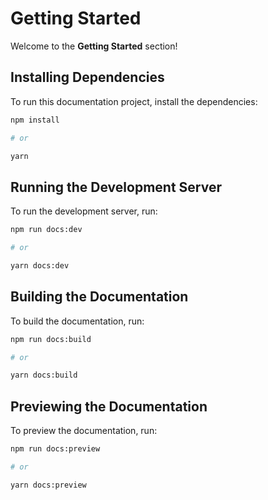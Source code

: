 # Getting Started

Welcome to the **Getting Started** section!

## Installing Dependencies
To run this documentation project, install the dependencies:
```bash
npm install

# or

yarn
```

## Running the Development Server
To run the development server, run:
```bash
npm run docs:dev

# or

yarn docs:dev
```

## Building the Documentation
To build the documentation, run:
```bash
npm run docs:build

# or

yarn docs:build
```

## Previewing the Documentation
To preview the documentation, run:
```bash
npm run docs:preview

# or

yarn docs:preview
```
